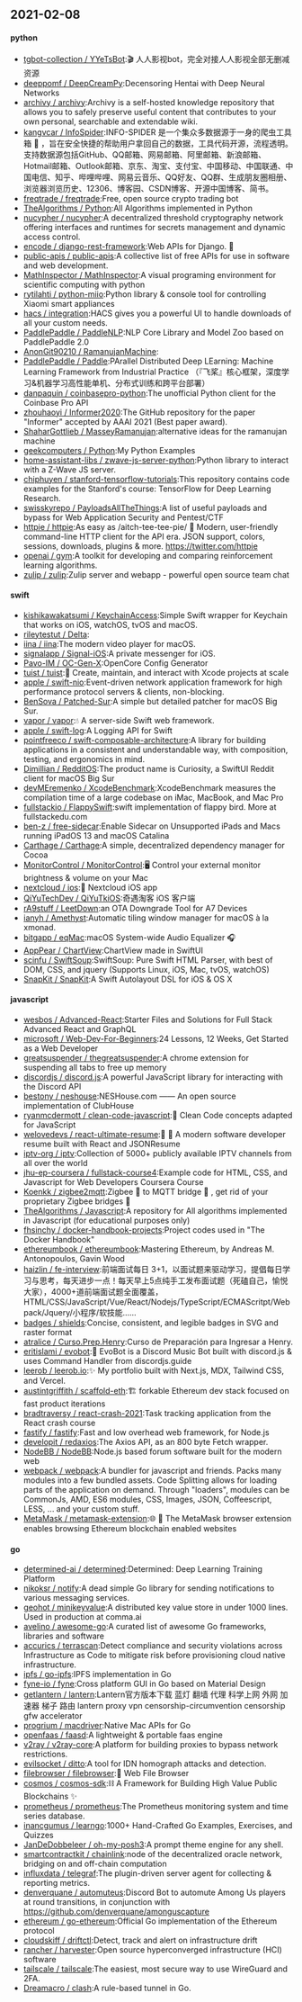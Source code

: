 ## 2021-02-08

#### python
* [tgbot-collection / YYeTsBot](https://github.com/tgbot-collection/YYeTsBot):🎬
人人影视bot，完全对接人人影视全部无删减资源
* [deeppomf / DeepCreamPy](https://github.com/deeppomf/DeepCreamPy):Decensoring Hentai with Deep Neural Networks
* [archivy / archivy](https://github.com/archivy/archivy):Archivy is a self-hosted knowledge repository that allows you to safely preserve useful content that contributes to your own personal, searchable and extendable wiki.
* [kangvcar / InfoSpider](https://github.com/kangvcar/InfoSpider):INFO-SPIDER 是一个集众多数据源于一身的爬虫工具箱
🧰
，旨在安全快捷的帮助用户拿回自己的数据，工具代码开源，流程透明。支持数据源包括GitHub、QQ邮箱、网易邮箱、阿里邮箱、新浪邮箱、Hotmail邮箱、Outlook邮箱、京东、淘宝、支付宝、中国移动、中国联通、中国电信、知乎、哔哩哔哩、网易云音乐、QQ好友、QQ群、生成朋友圈相册、浏览器浏览历史、12306、博客园、CSDN博客、开源中国博客、简书。
* [freqtrade / freqtrade](https://github.com/freqtrade/freqtrade):Free, open source crypto trading bot
* [TheAlgorithms / Python](https://github.com/TheAlgorithms/Python):All Algorithms implemented in Python
* [nucypher / nucypher](https://github.com/nucypher/nucypher):A decentralized threshold cryptography network offering interfaces and runtimes for secrets management and dynamic access control.
* [encode / django-rest-framework](https://github.com/encode/django-rest-framework):Web APIs for Django.
🎸
* [public-apis / public-apis](https://github.com/public-apis/public-apis):A collective list of free APIs for use in software and web development.
* [MathInspector / MathInspector](https://github.com/MathInspector/MathInspector):A visual programing environment for scientific computing with python
* [rytilahti / python-miio](https://github.com/rytilahti/python-miio):Python library & console tool for controlling Xiaomi smart appliances
* [hacs / integration](https://github.com/hacs/integration):HACS gives you a powerful UI to handle downloads of all your custom needs.
* [PaddlePaddle / PaddleNLP](https://github.com/PaddlePaddle/PaddleNLP):NLP Core Library and Model Zoo based on PaddlePaddle 2.0
* [AnonGit90210 / RamanujanMachine](https://github.com/AnonGit90210/RamanujanMachine):
* [PaddlePaddle / Paddle](https://github.com/PaddlePaddle/Paddle):PArallel Distributed Deep LEarning: Machine Learning Framework from Industrial Practice （『飞桨』核心框架，深度学习&机器学习高性能单机、分布式训练和跨平台部署）
* [danpaquin / coinbasepro-python](https://github.com/danpaquin/coinbasepro-python):The unofficial Python client for the Coinbase Pro API
* [zhouhaoyi / Informer2020](https://github.com/zhouhaoyi/Informer2020):The GitHub repository for the paper "Informer" accepted by AAAI 2021 (Best paper award).
* [ShaharGottlieb / MasseyRamanujan](https://github.com/ShaharGottlieb/MasseyRamanujan):alternative ideas for the ramanujan machine
* [geekcomputers / Python](https://github.com/geekcomputers/Python):My Python Examples
* [home-assistant-libs / zwave-js-server-python](https://github.com/home-assistant-libs/zwave-js-server-python):Python library to interact with a Z-Wave JS server.
* [chiphuyen / stanford-tensorflow-tutorials](https://github.com/chiphuyen/stanford-tensorflow-tutorials):This repository contains code examples for the Stanford's course: TensorFlow for Deep Learning Research.
* [swisskyrepo / PayloadsAllTheThings](https://github.com/swisskyrepo/PayloadsAllTheThings):A list of useful payloads and bypass for Web Application Security and Pentest/CTF
* [httpie / httpie](https://github.com/httpie/httpie):As easy as /aitch-tee-tee-pie/
🥧
Modern, user-friendly command-line HTTP client for the API era. JSON support, colors, sessions, downloads, plugins & more. https://twitter.com/httpie
* [openai / gym](https://github.com/openai/gym):A toolkit for developing and comparing reinforcement learning algorithms.
* [zulip / zulip](https://github.com/zulip/zulip):Zulip server and webapp - powerful open source team chat

#### swift
* [kishikawakatsumi / KeychainAccess](https://github.com/kishikawakatsumi/KeychainAccess):Simple Swift wrapper for Keychain that works on iOS, watchOS, tvOS and macOS.
* [rileytestut / Delta](https://github.com/rileytestut/Delta):
* [iina / iina](https://github.com/iina/iina):The modern video player for macOS.
* [signalapp / Signal-iOS](https://github.com/signalapp/Signal-iOS):A private messenger for iOS.
* [Pavo-IM / OC-Gen-X](https://github.com/Pavo-IM/OC-Gen-X):OpenCore Config Generator
* [tuist / tuist](https://github.com/tuist/tuist):🚀
Create, maintain, and interact with Xcode projects at scale
* [apple / swift-nio](https://github.com/apple/swift-nio):Event-driven network application framework for high performance protocol servers & clients, non-blocking.
* [BenSova / Patched-Sur](https://github.com/BenSova/Patched-Sur):A simple but detailed patcher for macOS Big Sur.
* [vapor / vapor](https://github.com/vapor/vapor):💧
A server-side Swift web framework.
* [apple / swift-log](https://github.com/apple/swift-log):A Logging API for Swift
* [pointfreeco / swift-composable-architecture](https://github.com/pointfreeco/swift-composable-architecture):A library for building applications in a consistent and understandable way, with composition, testing, and ergonomics in mind.
* [Dimillian / RedditOS](https://github.com/Dimillian/RedditOS):The product name is Curiosity, a SwiftUI Reddit client for macOS Big Sur
* [devMEremenko / XcodeBenchmark](https://github.com/devMEremenko/XcodeBenchmark):XcodeBenchmark measures the compilation time of a large codebase on iMac, MacBook, and Mac Pro
* [fullstackio / FlappySwift](https://github.com/fullstackio/FlappySwift):swift implementation of flappy bird. More at fullstackedu.com
* [ben-z / free-sidecar](https://github.com/ben-z/free-sidecar):Enable Sidecar on Unsupported iPads and Macs running iPadOS 13 and macOS Catalina
* [Carthage / Carthage](https://github.com/Carthage/Carthage):A simple, decentralized dependency manager for Cocoa
* [MonitorControl / MonitorControl](https://github.com/MonitorControl/MonitorControl):🖥
Control your external monitor brightness & volume on your Mac
* [nextcloud / ios](https://github.com/nextcloud/ios):📱
Nextcloud iOS app
* [QiYuTechDev / QiYuTkiOS](https://github.com/QiYuTechDev/QiYuTkiOS):奇遇淘客 iOS 客户端
* [rA9stuff / LeetDown](https://github.com/rA9stuff/LeetDown):an OTA Downgrade Tool for A7 Devices
* [ianyh / Amethyst](https://github.com/ianyh/Amethyst):Automatic tiling window manager for macOS à la xmonad.
* [bitgapp / eqMac](https://github.com/bitgapp/eqMac):macOS System-wide Audio Equalizer
🎧
* [AppPear / ChartView](https://github.com/AppPear/ChartView):ChartView made in SwiftUI
* [scinfu / SwiftSoup](https://github.com/scinfu/SwiftSoup):SwiftSoup: Pure Swift HTML Parser, with best of DOM, CSS, and jquery (Supports Linux, iOS, Mac, tvOS, watchOS)
* [SnapKit / SnapKit](https://github.com/SnapKit/SnapKit):A Swift Autolayout DSL for iOS & OS X

#### javascript
* [wesbos / Advanced-React](https://github.com/wesbos/Advanced-React):Starter Files and Solutions for Full Stack Advanced React and GraphQL
* [microsoft / Web-Dev-For-Beginners](https://github.com/microsoft/Web-Dev-For-Beginners):24 Lessons, 12 Weeks, Get Started as a Web Developer
* [greatsuspender / thegreatsuspender](https://github.com/greatsuspender/thegreatsuspender):A chrome extension for suspending all tabs to free up memory
* [discordjs / discord.js](https://github.com/discordjs/discord.js):A powerful JavaScript library for interacting with the Discord API
* [bestony / neshouse](https://github.com/bestony/neshouse):NESHouse.com —— An open source implementation of ClubHouse
* [ryanmcdermott / clean-code-javascript](https://github.com/ryanmcdermott/clean-code-javascript):🛁
Clean Code concepts adapted for JavaScript
* [welovedevs / react-ultimate-resume](https://github.com/welovedevs/react-ultimate-resume):💼
🎨
A modern software developer resume built with React and JSONResume
* [iptv-org / iptv](https://github.com/iptv-org/iptv):Collection of 5000+ publicly available IPTV channels from all over the world
* [jhu-ep-coursera / fullstack-course4](https://github.com/jhu-ep-coursera/fullstack-course4):Example code for HTML, CSS, and Javascript for Web Developers Coursera Course
* [Koenkk / zigbee2mqtt](https://github.com/Koenkk/zigbee2mqtt):Zigbee
🐝
to MQTT bridge
🌉
, get rid of your proprietary Zigbee bridges
🔨
* [TheAlgorithms / Javascript](https://github.com/TheAlgorithms/Javascript):A repository for All algorithms implemented in Javascript (for educational purposes only)
* [fhsinchy / docker-handbook-projects](https://github.com/fhsinchy/docker-handbook-projects):Project codes used in "The Docker Handbook"
* [ethereumbook / ethereumbook](https://github.com/ethereumbook/ethereumbook):Mastering Ethereum, by Andreas M. Antonopoulos, Gavin Wood
* [haizlin / fe-interview](https://github.com/haizlin/fe-interview):前端面试每日 3+1，以面试题来驱动学习，提倡每日学习与思考，每天进步一点！每天早上5点纯手工发布面试题（死磕自己，愉悦大家），4000+道前端面试题全面覆盖，HTML/CSS/JavaScript/Vue/React/Nodejs/TypeScript/ECMAScritpt/Webpack/Jquery/小程序/软技能……
* [badges / shields](https://github.com/badges/shields):Concise, consistent, and legible badges in SVG and raster format
* [atralice / Curso.Prep.Henry](https://github.com/atralice/Curso.Prep.Henry):Curso de Preparación para Ingresar a Henry.
* [eritislami / evobot](https://github.com/eritislami/evobot):🤖
EvoBot is a Discord Music Bot built with discord.js & uses Command Handler from discordjs.guide
* [leerob / leerob.io](https://github.com/leerob/leerob.io):✨
My portfolio built with Next.js, MDX, Tailwind CSS, and Vercel.
* [austintgriffith / scaffold-eth](https://github.com/austintgriffith/scaffold-eth):🏗
forkable Ethereum dev stack focused on fast product iterations
* [bradtraversy / react-crash-2021](https://github.com/bradtraversy/react-crash-2021):Task tracking application from the React crash course
* [fastify / fastify](https://github.com/fastify/fastify):Fast and low overhead web framework, for Node.js
* [developit / redaxios](https://github.com/developit/redaxios):The Axios API, as an 800 byte Fetch wrapper.
* [NodeBB / NodeBB](https://github.com/NodeBB/NodeBB):Node.js based forum software built for the modern web
* [webpack / webpack](https://github.com/webpack/webpack):A bundler for javascript and friends. Packs many modules into a few bundled assets. Code Splitting allows for loading parts of the application on demand. Through "loaders", modules can be CommonJs, AMD, ES6 modules, CSS, Images, JSON, Coffeescript, LESS, ... and your custom stuff.
* [MetaMask / metamask-extension](https://github.com/MetaMask/metamask-extension):🌐
🔌
The MetaMask browser extension enables browsing Ethereum blockchain enabled websites

#### go
* [determined-ai / determined](https://github.com/determined-ai/determined):Determined: Deep Learning Training Platform
* [nikoksr / notify](https://github.com/nikoksr/notify):A dead simple Go library for sending notifications to various messaging services.
* [geohot / minikeyvalue](https://github.com/geohot/minikeyvalue):A distributed key value store in under 1000 lines. Used in production at comma.ai
* [avelino / awesome-go](https://github.com/avelino/awesome-go):A curated list of awesome Go frameworks, libraries and software
* [accurics / terrascan](https://github.com/accurics/terrascan):Detect compliance and security violations across Infrastructure as Code to mitigate risk before provisioning cloud native infrastructure.
* [ipfs / go-ipfs](https://github.com/ipfs/go-ipfs):IPFS implementation in Go
* [fyne-io / fyne](https://github.com/fyne-io/fyne):Cross platform GUI in Go based on Material Design
* [getlantern / lantern](https://github.com/getlantern/lantern):Lantern官方版本下载 蓝灯 翻墙 代理 科学上网 外网 加速器 梯子 路由 lantern proxy vpn censorship-circumvention censorship gfw accelerator
* [progrium / macdriver](https://github.com/progrium/macdriver):Native Mac APIs for Go
* [openfaas / faasd](https://github.com/openfaas/faasd):A lightweight & portable faas engine
* [v2ray / v2ray-core](https://github.com/v2ray/v2ray-core):A platform for building proxies to bypass network restrictions.
* [evilsocket / ditto](https://github.com/evilsocket/ditto):A tool for IDN homograph attacks and detection.
* [filebrowser / filebrowser](https://github.com/filebrowser/filebrowser):📂
Web File Browser
* [cosmos / cosmos-sdk](https://github.com/cosmos/cosmos-sdk):⛓️
A Framework for Building High Value Public Blockchains
✨
* [prometheus / prometheus](https://github.com/prometheus/prometheus):The Prometheus monitoring system and time series database.
* [inancgumus / learngo](https://github.com/inancgumus/learngo):1000+ Hand-Crafted Go Examples, Exercises, and Quizzes
* [JanDeDobbeleer / oh-my-posh3](https://github.com/JanDeDobbeleer/oh-my-posh3):A prompt theme engine for any shell.
* [smartcontractkit / chainlink](https://github.com/smartcontractkit/chainlink):node of the decentralized oracle network, bridging on and off-chain computation
* [influxdata / telegraf](https://github.com/influxdata/telegraf):The plugin-driven server agent for collecting & reporting metrics.
* [denverquane / automuteus](https://github.com/denverquane/automuteus):Discord Bot to automute Among Us players at round transitions, in conjunction with https://github.com/denverquane/amonguscapture
* [ethereum / go-ethereum](https://github.com/ethereum/go-ethereum):Official Go implementation of the Ethereum protocol
* [cloudskiff / driftctl](https://github.com/cloudskiff/driftctl):Detect, track and alert on infrastructure drift
* [rancher / harvester](https://github.com/rancher/harvester):Open source hyperconverged infrastructure (HCI) software
* [tailscale / tailscale](https://github.com/tailscale/tailscale):The easiest, most secure way to use WireGuard and 2FA.
* [Dreamacro / clash](https://github.com/Dreamacro/clash):A rule-based tunnel in Go.
